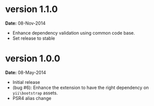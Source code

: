 version 1.1.0
=============
**Date:** 08-Nov-2014

- Enhance dependency validation using common code base.
- Set release to stable

version 1.0.0
=============
**Date:** 08-May-2014

- Initial release
- (bug #6): Enhance the extension to have the right dependency on `yii\bootstrap` assets.
- PSR4 alias change